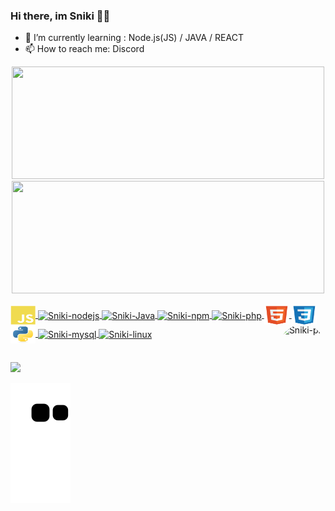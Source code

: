 ### Hi there, im Sniki 👋🏼

- 🌱 I’m currently learning : Node.js(JS) / JAVA / REACT
- 📫 How to reach me: Discord

<div align="center">
  <a href="https://github.com/SnikiPlayer">
  <img height="180em" width="500vw" src="https://github-readme-stats.vercel.app/api?username=SnikiPlayer&show_icons=true&theme=tokyonight&include_all_commits=true&count_private=true"/>
  <img height="180em" width="500vw" src="https://github-readme-stats.vercel.app/api/top-langs/?username=SnikiPlayer&layout=compact&langs_count=7&theme=tokyonight"/>
</div>

<div style="display: inline_block"><br>
  <img align="center" alt="Sniki-Js" height="30" width="40" src="https://raw.githubusercontent.com/devicons/devicon/master/icons/javascript/javascript-plain.svg">
  <img align="center" alt="Sniki-nodejs" height="30" width="40" src="https://cdn.jsdelivr.net/gh/devicons/devicon/icons/nodejs/nodejs-original.svg" />
  <img align="center" alt="Sniki-Java" height="30" width="40" src="https://cdn.jsdelivr.net/gh/devicons/devicon/icons/java/java-original.svg" />
  <img align="center" alt="Sniki-npm" height="30" width="40" src="https://cdn.jsdelivr.net/gh/devicons/devicon/icons/npm/npm-original-wordmark.svg" />
  <img align="center" alt="Sniki-php" height="30" width="40" src="https://cdn.jsdelivr.net/gh/devicons/devicon/icons/php/php-original.svg" />
  <img align="center" alt="Sniki-HTML" height="30" width="40" src="https://raw.githubusercontent.com/devicons/devicon/master/icons/html5/html5-original.svg">
  <img align="center" alt="Sniki-CSS" height="30" width="40" src="https://raw.githubusercontent.com/devicons/devicon/master/icons/css3/css3-original.svg">
  <img align="center" alt="Sniki-Python" height="30" width="40" src="https://raw.githubusercontent.com/devicons/devicon/master/icons/python/python-original.svg">
  <img align="center" alt="Sniki-mysql" height="30" width="40" src="https://cdn.jsdelivr.net/gh/devicons/devicon/icons/mysql/mysql-original.svg" />
  <img align="center" alt="Sniki-linux" height="30" width="40" src="https://cdn.jsdelivr.net/gh/devicons/devicon/icons/linux/linux-original.svg" />
  
  <img align="right" alt="Sniki-pic" height="150" style="border-radius:50px;" src="https://avatars.githubusercontent.com/u/50173022?v=4">
</div>

  ##

<div> 
 <a href="https://discord.gg/8SGAUCzHY6" target="_blank"><img src="https://img.shields.io/badge/Discord-7289DA?style=for-the-badge&logo=discord&logoColor=white" target="_blank"></a> 
 
  ![Snake animation](https://github.com/rafaballerini/rafaballerini/blob/output/github-contribution-grid-snake.svg)
 
</div>
